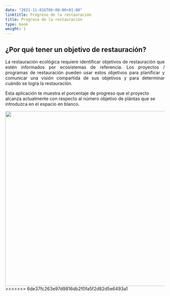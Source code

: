 ```yaml
---
date: "2021-11-016T00:00:00+01:00"
linktitle: Progreso de la restauración
title: Progreso de la restauración 
type: book
weight: 1
---
```


## ¿Por qué tener un objetivo de restauración?

<p style='text-align:justify;'>
La restauración ecológica requiere identificar objetivos de restauración que estén informados por ecosistemas de referencia. Los proyectos / programas de restauración pueden usar estos objetivos para planificar y comunicar una visión compartida de sus objetivos y para determinar cuándo se logra la restauración.

Esta aplicación te muestra el porcentaje de progreso que el proyecto alcanza actualmente con respecto al número objetivo de plántas que se introduzca en el espacio en blanco.
</p>

<img src="/resources/hd_restor/Fig3_Restor.png" width='550'/>
>>>>>>> 6de37fc263e97d9816db2f0fa5f2d82d5e6493a1
